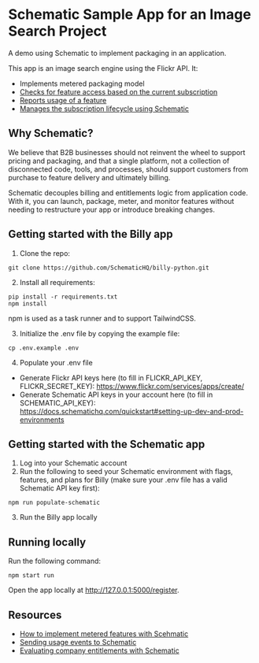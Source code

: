 # Schematic Sample App for an Image Search Project

A demo using Schematic to implement packaging in an application.

This app is an image search engine using the Flickr API. It:
- Implements metered packaging model
- [Checks for feature access based on the current subscription](https://github.com/SchematicHQ/billy-python/blob/e03d3bb35b87925eb4151842894b784585330d77/vendors/schematic_python.py#L24)
- [Reports usage of a feature](https://github.com/SchematicHQ/billy-python/blob/e03d3bb35b87925eb4151842894b784585330d77/vendors/schematic_python.py#L132)
- [Manages the subscription lifecycle using Schematic](https://github.com/SchematicHQ/billy-python/blob/e03d3bb35b87925eb4151842894b784585330d77/main.py#L96)

## Why Schematic?
We believe that B2B businesses should not reinvent the wheel to support pricing and packaging, and that a single platform, not a collection of disconnected code, tools, and processes, should support customers from purchase to feature delivery and ultimately billing.

Schematic decouples billing and entitlements logic from application code. With it, you can launch, package, meter, and monitor features without needing to restructure your app or introduce breaking changes.

## Getting started with the Billy app
1. Clone the repo:

```
git clone https://github.com/SchematicHQ/billy-python.git
```

2. Install all requirements:

```
pip install -r requirements.txt
npm install
```

npm is used as a task runner and to support TailwindCSS.

3. Initialize the .env file by copying the example file:

```
cp .env.example .env
```

4. Populate your .env file
- Generate Flickr API keys here (to fill in FLICKR_API_KEY, FLICKR_SECRET_KEY): https://www.flickr.com/services/apps/create/
- Generate Schematic API keys in your account here (to fill in SCHEMATIC_API_KEY): https://docs.schematichq.com/quickstart#setting-up-dev-and-prod-environments

## Getting started with the Schematic app

1. Log into your Schematic account
2. Run the following to seed your Schematic environment with flags, features, and plans for Billy (make sure your .env file has a valid Schematic API key first):

```
npm run populate-schematic
```

3. Run the Billy app locally

## Running locally

Run the following command:

```
npm start run
```

Open the app locally at http://127.0.0.1:5000/register.

## Resources

- [How to implement metered features with Scehmatic](https://github.com/SchematicHQ/billy-python/blob/e03d3bb35b87925eb4151842894b784585330d77/main.py#L96)
- [Sending usage events to Schematic](https://docs.schematichq.com/quickstart#sending-track-and-identify-calls)
- [Evaluating company entitlements with Schematic](https://docs.schematichq.com/quickstart#evaluating-entitlements)
